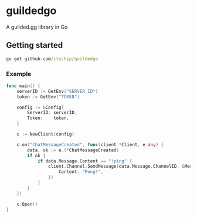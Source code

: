 # guildedgo

A guilded.gg library in Go

## Getting started

```cmd
go get github.com/itschip/guildedgo
```

### Example

```go
func main() {
    serverID := GetEnv("SERVER_ID")
	token := GetEnv("TOKEN")

	config := &Config{
		ServerID: serverID,
		Token:    token,
	}

	c := NewClient(config)

	c.on("ChatMessageCreated", func(client *Client, e any) {
		data, ok := e.(*ChatMessageCreated)
		if ok {
			if data.Message.Content == "!ping" {
				client.Channel.SendMessage(data.Message.ChannelID, &MessageObject{
					Content: "Pong!",
				})
			}
		}
	})

	c.Open()
}
```
